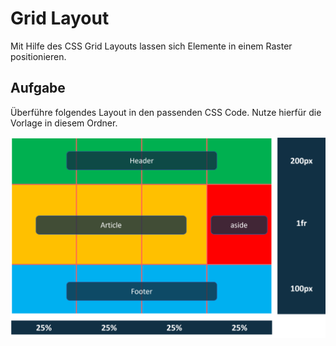 # Grid Layout

Mit Hilfe des CSS Grid Layouts lassen sich Elemente in einem Raster positionieren.

## Aufgabe

Überführe folgendes Layout in den passenden CSS Code. Nutze hierfür die Vorlage in diesem Ordner.

![Grid](grid.png)